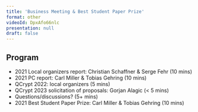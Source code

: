 ```yaml
---
title: 'Business Meeting & Best Student Paper Prize'
format: other
videoId: DpxAfo66nlc
presentation: null
draft: false
---
```


## Program
* 2021 Local organizers report: Christian Schaffner & Serge Fehr (10 mins)
* 2021 PC report: Carl Miller & Tobias Gehring (10 mins)
* QCrypt 2022: local organizers (5 mins)
* QCrypt 2023 solicitation of proposals: Gorjan Alagic (< 5 mins)
* Questions/discussions? (5+ mins)
* 2021 Best Student Paper Prize: Carl Miller & Tobias Gehring (10 mins)

<!--

(5 min) Qiang Zhang, SC chair: Summary of SC activitiesfrom Oct 2019 – Aug 2020
{{< button-link label="SC slides" url="/slides/BusinessQCrypt2020.pptx" icon="link" target="_blank">}}

(5 min) Fred Dupuis, PC chair: # submissions, acceptance rate, PC members
{{< button-link label="PC slides" url="/slides/slides-pc.pdf" icon="link" target="_blank">}}

(5 min) Christian Schaffner, Local chair: # participants, stats
{{< button-link label="2020" url="/slides/LocalChairQCrypt2020.pdf" icon="link" target="_blank">}}

(5 min) Serge Fehr, Future chair: preview of QCrypt 2021
{{< button-link label="2021" url="/slides/QCrypt2021.pdf" icon="link" target="_blank">}}

(15 min) Open Discussion

Around 15:05: Best Student Paper Award

## Best Student Paper Awards
{{< button-link label="Award slides" url="/slides/award-ceremony.pptx" icon="link" target="_blank">}}

### Theory
Congratulations to **Jiayu Zhang** for *Succinct Blind Quantum Computation Using a Random Oracle*

{{< button-link label="award" url="/slides/beststpaper1.pdf" icon="link">}}


### Experiment
Congratulations to **Fabian Beutel** for *Broadband Detector-Integrated On-Chip
QKD Receiver for GHz Clock Rates* with co-authors Helge Gehring, Martin A. Wolff, Carsten Schuck, Wolfram Pernice

{{< button-link label="award" url="/slides/beststpaper2.pdf" icon="link">}}
